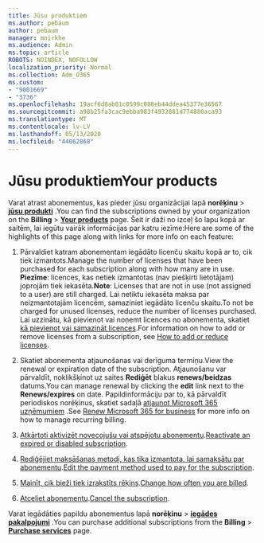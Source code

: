 ```yaml
---
title: Jūsu produktiem
ms.author: pebaum
author: pebaum
manager: mnirkhe
ms.audience: Admin
ms.topic: article
ROBOTS: NOINDEX, NOFOLLOW
localization_priority: Normal
ms.collection: Adm_O365
ms.custom:
- "9001669"
- "3736"
ms.openlocfilehash: 19acf6d8ab01c0599c088eb44ddea45377e36567
ms.sourcegitcommit: a98b25fa3cac9ebba983f4932881d774880aca93
ms.translationtype: MT
ms.contentlocale: lv-LV
ms.lasthandoff: 05/13/2020
ms.locfileid: "44062868"
---
```

# <a name="your-products"></a><span data-ttu-id="4d6d1-102">Jūsu produktiem</span><span class="sxs-lookup"><span data-stu-id="4d6d1-102">Your products</span></span>

<span data-ttu-id="4d6d1-103">Varat atrast abonementus, kas pieder jūsu organizācijai lapā **norēķinu**  >  **[jūsu produkti](https://go.microsoft.com/fwlink/p/?linkid=842054)** .</span><span class="sxs-lookup"><span data-stu-id="4d6d1-103">You can find the subscriptions owned by your organization on the **Billing** > **[Your products](https://go.microsoft.com/fwlink/p/?linkid=842054)** page.</span></span> <span data-ttu-id="4d6d1-104">Šeit ir daži no izceļ šo lapu kopā ar saitēm, lai iegūtu vairāk informācijas par katru iezīme:</span><span class="sxs-lookup"><span data-stu-id="4d6d1-104">Here are some of the highlights of this page along with links for more info on each feature:</span></span>

1. <span data-ttu-id="4d6d1-105">Pārvaldiet katram abonementam iegādāto licenču skaitu kopā ar to, cik tiek izmantots.</span><span class="sxs-lookup"><span data-stu-id="4d6d1-105">Manage the number of licenses that have been purchased for each subscription along with how many are in use.</span></span>  <span data-ttu-id="4d6d1-106">**Piezīme**: licences, kas netiek izmantotas (nav piešķirti lietotājam) joprojām tiek iekasēta.</span><span class="sxs-lookup"><span data-stu-id="4d6d1-106">**Note**: Licenses that are not in use (not assigned to a user) are still charged.</span></span>  <span data-ttu-id="4d6d1-107">Lai netiktu iekasēta maksa par neizmantotajām licencēm, samaziniet iegādāto licenču skaitu.</span><span class="sxs-lookup"><span data-stu-id="4d6d1-107">To not be charged for unused licenses, reduce the number of licenses purchased.</span></span> <span data-ttu-id="4d6d1-108">Lai uzzinātu, kā pievienot vai noņemt licences no abonementa, skatiet [kā pievienot vai samazināt licences](https://docs.microsoft.com/alchemyinsights/how-to-add-or-reduce-licenses).</span><span class="sxs-lookup"><span data-stu-id="4d6d1-108">For information on how to add or remove licenses from a subscription, see [How to add or reduce licenses](https://docs.microsoft.com/alchemyinsights/how-to-add-or-reduce-licenses).</span></span>

2. <span data-ttu-id="4d6d1-109">Skatiet abonementa atjaunošanas vai derīguma termiņu.</span><span class="sxs-lookup"><span data-stu-id="4d6d1-109">View the renewal or expiration date of the subscription.</span></span>  <span data-ttu-id="4d6d1-110">Atjaunošanu var pārvaldīt, noklikšķinot uz saites **Rediģēt** blakus **renews/beidzas** datums.</span><span class="sxs-lookup"><span data-stu-id="4d6d1-110">You can manage renewal by clicking the **edit** link next to the **Renews/expires** on date.</span></span>  <span data-ttu-id="4d6d1-111">Papildinformāciju par to, kā pārvaldīt periodiskos norēķinus, skatiet sadaļā [atjaunot Microsoft 365 uzņēmumiem](https://go.microsoft.com/fwlink/?linkid=2119216) .</span><span class="sxs-lookup"><span data-stu-id="4d6d1-111">See [Renew Microsoft 365 for business](https://go.microsoft.com/fwlink/?linkid=2119216) for more info on how to manage recurring billing.</span></span>

3. <span data-ttu-id="4d6d1-112">[Atkārtoti aktivizēt novecojušu vai atspējotu abonementu](https://go.microsoft.com/fwlink/?linkid=2117519).</span><span class="sxs-lookup"><span data-stu-id="4d6d1-112">[Reactivate an expired or disabled subscription](https://go.microsoft.com/fwlink/?linkid=2117519).</span></span>

4. <span data-ttu-id="4d6d1-113">[Rediģējiet maksāšanas metodi, kas tika izmantota, lai samaksātu par abonementu](https://go.microsoft.com/fwlink/?linkid=2117167).</span><span class="sxs-lookup"><span data-stu-id="4d6d1-113">[Edit the payment method used to pay for the subscription](https://go.microsoft.com/fwlink/?linkid=2117167).</span></span>

5. <span data-ttu-id="4d6d1-114">[Mainīt, cik bieži tiek izrakstīts rēķins](https://go.microsoft.com/fwlink/?linkid=2119112).</span><span class="sxs-lookup"><span data-stu-id="4d6d1-114">[Change how often you are billed](https://go.microsoft.com/fwlink/?linkid=2119112).</span></span>

6. <span data-ttu-id="4d6d1-115">[Atceliet abonementu](https://go.microsoft.com/fwlink/?linkid=2119113).</span><span class="sxs-lookup"><span data-stu-id="4d6d1-115">[Cancel the subscription](https://go.microsoft.com/fwlink/?linkid=2119113).</span></span>

<span data-ttu-id="4d6d1-116">Varat iegādāties papildu abonementus lapā **norēķinu**  >  [**iegādes pakalpojumi**](https://go.microsoft.com/fwlink/p/?linkid=868433) .</span><span class="sxs-lookup"><span data-stu-id="4d6d1-116">You can purchase additional subscriptions from the **Billing** > [**Purchase services**](https://go.microsoft.com/fwlink/p/?linkid=868433) page.</span></span>
